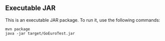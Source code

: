 Executable JAR
--------------

This is an executable JAR package. To run it, use the following commands:

```
mvn package
java -jar target/GoEuroTest.jar
```
